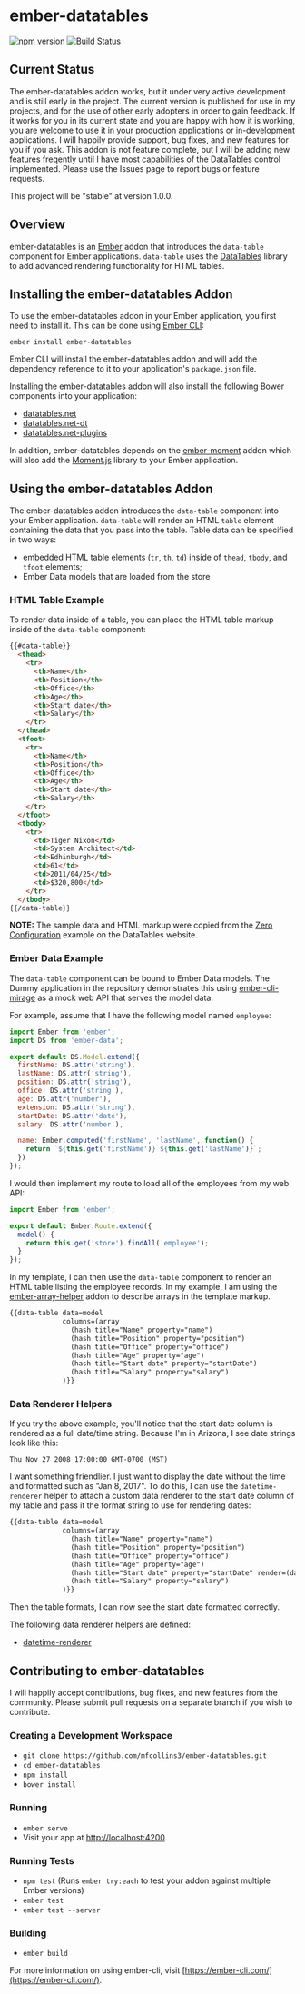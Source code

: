 # ember-datatables

[![npm version](https://badge.fury.io/js/ember-datatables.svg)](https://badge.fury.io/js/ember-datatables)
[![Build Status](https://travis-ci.org/mfcollins3/ember-datatables.svg?branch=master)](https://travis-ci.org/mfcollins3/ember-datatables)

## Current Status

The ember-datatables addon works, but it under very active development
and is still early in the project. The current version is published
for use in my projects, and for the use of other early adopters in
order to gain feedback. If it works for you in its current
state and you are happy with how it is working, you are welcome to use
it in your production applications or in-development applications. I
will happily provide support, bug fixes, and new features for you if
you ask. This addon is not feature complete, but I will be adding new
features freqently until I have most capabilities of the DataTables
control implemented. Please use the Issues page to report bugs or
feature requests.

This project will be "stable" at version 1.0.0.

## Overview

ember-datatables is an [Ember](http://emberjs.com) addon that
introduces the `data-table` component for Ember applications.
`data-table` uses the [DataTables](https://datatables.net) library to
add advanced rendering functionality for HTML tables.

## Installing the ember-datatables Addon

To use the ember-datatables addon in your Ember application, you first
need to install it. This can be done using [Ember CLI](https://ember-cli.com):

    ember install ember-datatables

Ember CLI will install the ember-datatables addon and will add the
dependency reference to it to your application's `package.json` file.

Installing the ember-datatables addon will also install the following
Bower components into your application:

* [datatables.net](https://github.com/DataTables/Dist-DataTables)
* [datatables.net-dt](https://github.com/DataTables/Dist-DataTables-DataTables)
* [datatables.net-plugins](https://github.com/DataTables/Plugins)

In addition, ember-datatables depends on the [ember-moment](https://www.npmjs.com/package/ember-moment)
addon which will also add the [Moment.js](http://momentjs.com) library
to your Ember application.

## Using the ember-datatables Addon

The ember-datatables addon introduces the `data-table` component into
your Ember application. `data-table` will render an HTML `table`
element containing the data that you pass into the table. Table data
can be specified in two ways:

* embedded HTML table elements (`tr`, `th`, `td`) inside of `thead`,
  `tbody`, and `tfoot` elements;
* Ember Data models that are loaded from the store

### HTML Table Example

To render data inside of a table, you can place the HTML table markup
inside of the `data-table` component:

```html
{{#data-table}}
  <thead>
    <tr>
      <th>Name</th>
      <th>Position</th>
      <th>Office</th>
      <th>Age</th>
      <th>Start date</th>
      <th>Salary</th>
    </tr>
  </thead>
  <tfoot>
    <tr>
      <th>Name</th>
      <th>Position</th>
      <th>Office</th>
      <th>Age</th>
      <th>Start date</th>
      <th>Salary</th>
    </tr>
  </tfoot>
  <tbody>
    <tr>
      <td>Tiger Nixon</td>
      <td>System Architect</td>
      <td>Edhinburgh</td>
      <td>61</td>
      <td>2011/04/25</td>
      <td>$320,800</td>
    </tr>
  </tbody>
{{/data-table}}
```

**NOTE:** The sample data and HTML markup were copied from the
[Zero Configuration](https://datatables.net/examples/basic_init/zero_configuration.html)
example on the DataTables website.

### Ember Data Example

The `data-table` component can be bound to Ember Data models. The Dummy
application in the repository demonstrates this using
[ember-cli-mirage](http://www.ember-cli-mirage.com) as a mock web API
that serves the model data.

For example, assume that I have the following model named `employee`:

```js
import Ember from 'ember';
import DS from 'ember-data';

export default DS.Model.extend({
  firstName: DS.attr('string'),
  lastName: DS.attr('string'),
  position: DS.attr('string'),
  office: DS.attr('string'),
  age: DS.attr('number'),
  extension: DS.attr('string'),
  startDate: DS.attr('date'),
  salary: DS.attr('number'),

  name: Ember.computed('firstName', 'lastName', function() {
    return `${this.get('firstName')} ${this.get('lastName')}`;
  })
});
```

I would then implement my route to load all of the employees from my
web API:

```js
import Ember from 'ember';

export default Ember.Route.extend({
  model() {
    return this.get('store').findAll('employee');
  }
});
```

In my template, I can then use the `data-table` component to render an
HTML table listing the employee records. In my example, I am using the
[ember-array-helper](https://github.com/kellyselden/ember-array-helper)
addon to describe arrays in the template markup.

```html
{{data-table data=model
             columns=(array
               (hash title="Name" property="name")
               (hash title="Position" property="position")
               (hash title="Office" property="office")
               (hash title="Age" property="age")
               (hash title="Start date" property="startDate")
               (hash title="Salary" property="salary")
             )}}
```

### Data Renderer Helpers

If you try the above example, you'll notice that the start date column
is rendered as a full date/time string. Because I'm in Arizona, I see
date strings look like this:

    Thu Nov 27 2008 17:00:00 GMT-0700 (MST)

I want something friendlier. I just want to display the date without
the time and formatted such as "Jan 8, 2017". To do this, I can use
the `datetime-renderer` helper to attach a custom data renderer to the
start date column of my table and pass it the format string to use for
rendering dates:

```html
{{data-table data=model
             columns=(array
               (hash title="Name" property="name")
               (hash title="Position" property="position")
               (hash title="Office" property="office")
               (hash title="Age" property="age")
               (hash title="Start date" property="startDate" render=(datetime-renderer "MMM D YYYY"))
               (hash title="Salary" property="salary")
             )}}
```

Then the table formats, I can now see the start date formatted
correctly.

The following data renderer helpers are defined:

* [datetime-renderer](https://datatables.net/plug-ins/dataRender/datetime)

## Contributing to ember-datatables

I will happily accept contributions, bug fixes, and new features from
the community. Please submit pull requests on a separate branch if you
wish to contribute.

### Creating a Development Workspace

* `git clone https://github.com/mfcollins3/ember-datatables.git`
* `cd ember-datatables`
* `npm install`
* `bower install`

### Running

* `ember serve`
* Visit your app at [http://localhost:4200](http://localhost:4200).

### Running Tests

* `npm test` (Runs `ember try:each` to test your addon against multiple Ember versions)
* `ember test`
* `ember test --server`

### Building

* `ember build`

For more information on using ember-cli, visit [https://ember-cli.com/](https://ember-cli.com/).

